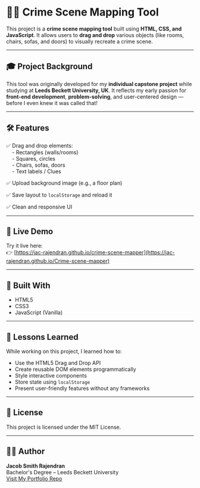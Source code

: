 # 🕵️‍♂️ Crime Scene Mapping Tool

This project is a **crime scene mapping tool** built using **HTML, CSS, and JavaScript**. It allows users to **drag and drop** various objects (like rooms, chairs, sofas, and doors) to visually recreate a crime scene.

---

## 🎓 Project Background

This tool was originally developed for my **individual capstone project** while studying at **Leeds Beckett University, UK**. It reflects my early passion for **front-end development**, **problem-solving**, and user-centered design — before I even knew it was called that!

---

## 🛠️ Features

✅ Drag and drop elements:  
&nbsp;&nbsp;&nbsp;&nbsp;- Rectangles (walls/rooms)  
&nbsp;&nbsp;&nbsp;&nbsp;- Squares, circles  
&nbsp;&nbsp;&nbsp;&nbsp;- Chairs, sofas, doors  
&nbsp;&nbsp;&nbsp;&nbsp;- Text labels / Clues  

✅ Upload background image (e.g., a floor plan)

✅ Save layout to `localStorage` and reload it

✅ Clean and responsive UI

---

## 🚀 Live Demo

Try it live here:  
👉 [https://jac-rajendran.github.io/crime-scene-mapper](https://jac-rajendran.github.io/Crime-scene-mapper)

---

## 🧰 Built With

- HTML5
- CSS3
- JavaScript (Vanilla)

---

## 🧠 Lessons Learned

While working on this project, I learned how to:
- Use the HTML5 Drag and Drop API
- Create reusable DOM elements programmatically
- Style interactive components
- Store state using `localStorage`
- Present user-friendly features without any frameworks

---

## 📜 License

This project is licensed under the MIT License.

---

## 👨‍💼 Author

**Jacob Smith Rajendran**  
Bachelor's Degree – Leeds Beckett University  
[Visit My Portfolio Repo](https://github.com/jac-rajendran/Jacob-s-portfolio)
